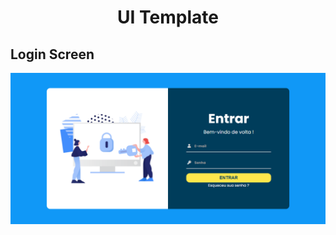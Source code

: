 <h1 align="center">UI Template</h1>

<h2>Login Screen</h2>
<p align="center">
  <img src="img\screens\index.png">
</p>
